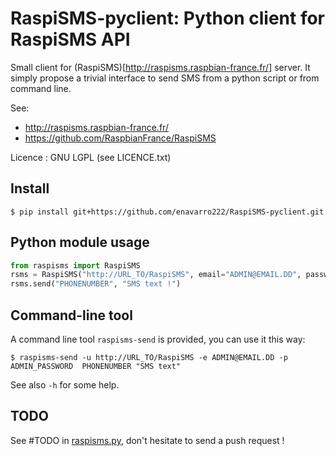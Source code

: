 # RaspiSMS-pyclient: Python client for RaspiSMS API

Small client for (RaspiSMS)[http://raspisms.raspbian-france.fr/] server. It simply propose a trivial interface to send SMS from a python script or from command line.

See: 
* http://raspisms.raspbian-france.fr/
* https://github.com/RaspbianFrance/RaspiSMS

Licence : GNU LGPL (see LICENCE.txt)

## Install

    $ pip install git+https://github.com/enavarro222/RaspiSMS-pyclient.git


## Python module usage

```python
from raspisms import RaspiSMS
rsms = RaspiSMS("http://URL_TO/RaspiSMS", email="ADMIN@EMAIL.DD", password="PASSWORD")
rsms.send("PHONENUMBER", "SMS text !")
```

## Command-line tool

A command line tool `raspisms-send` is provided, you can use it this way:

    $ raspisms-send -u http://URL_TO/RaspiSMS -e ADMIN@EMAIL.DD -p ADMIN_PASSWORD  PHONENUMBER "SMS text"

See also `-h` for some help.

## TODO

See #TODO in [raspisms.py](raspisms.py), don't hesitate to send a push request !
